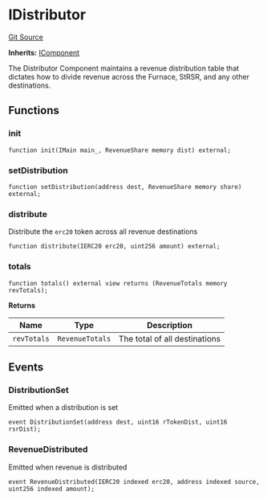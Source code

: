 # IDistributor
[Git Source](https://github.com/larrythecucumber321/protocol/blob/3222eb21fbb20ddd3d3fa2233072dfa96ea3e340/contracts/interfaces/IDistributor.sol)

**Inherits:**
[IComponent](/src/contracts/interfaces/IComponent.sol/interface.IComponent.md)

The Distributor Component maintains a revenue distribution table that dictates
how to divide revenue across the Furnace, StRSR, and any other destinations.


## Functions
### init


```solidity
function init(IMain main_, RevenueShare memory dist) external;
```

### setDistribution


```solidity
function setDistribution(address dest, RevenueShare memory share) external;
```

### distribute

Distribute the `erc20` token across all revenue destinations


```solidity
function distribute(IERC20 erc20, uint256 amount) external;
```

### totals


```solidity
function totals() external view returns (RevenueTotals memory revTotals);
```
**Returns**

|Name|Type|Description|
|----|----|-----------|
|`revTotals`|`RevenueTotals`|The total of all  destinations|


## Events
### DistributionSet
Emitted when a distribution is set


```solidity
event DistributionSet(address dest, uint16 rTokenDist, uint16 rsrDist);
```

### RevenueDistributed
Emitted when revenue is distributed


```solidity
event RevenueDistributed(IERC20 indexed erc20, address indexed source, uint256 indexed amount);
```

